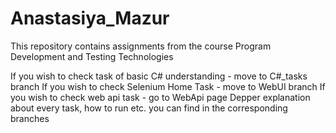 # Anastasiya_Mazur
This repository contains assignments from the course Program Development and Testing Technologies

If you wish to check task of basic C# understanding - move to C#_tasks branch
If you wish to check Selenium Home Task - move to WebUI branch
If you wish to check web api task - go to WebApi page
Depper explanation about every task, how to run etc. you can find in the corresponding branches
